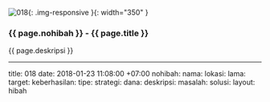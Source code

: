 ![018](/static/img/hibahcms/018.png){: .img-responsive }{: width="350" }

### {{ page.nohibah }} - {{ page.title }}

{{ page.deskripsi }}

---
title: 018
date: 2018-01-23 11:08:00 +07:00
nohibah:
nama:
lokasi:
lama:
target:
keberhasilan:
tipe:
strategi:
dana:
deskripsi:
masalah:
solusi:
layout: hibah
